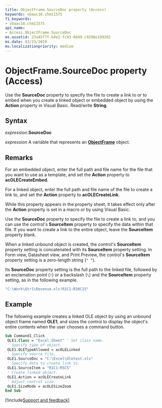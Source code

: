 ```yaml
---
title: ObjectFrame.SourceDoc property (Access)
keywords: vbaac10.chm11575
f1_keywords:
- vbaac10.chm11575
api_name:
- Access.ObjectFrame.SourceDoc
ms.assetid: 23a45f7f-b4e2-fc93-6049-c9298e199202
ms.date: 03/23/2019
ms.localizationpriority: medium
---
```



# ObjectFrame.SourceDoc property (Access)

Use the **SourceDoc** property to specify the file to create a link to or to embed when you create a linked object or embedded object by using the **Action** property in Visual Basic. Read/write **String**.


## Syntax

_expression_.**SourceDoc**

_expression_ A variable that represents an **[ObjectFrame](Access.ObjectFrame.md)** object.


## Remarks

For an embedded object, enter the full path and file name for the file that you want to use as a template, and set the **Action** property to **acOLECreateEmbed**.

For a linked object, enter the full path and file name of the file to create a link to, and set the **Action** property to **acOLECreateLink**.

While this property appears in the property sheet, it takes effect only after the **Action** property is set in a macro or by using Visual Basic.

Use the **SourceDoc** property to specify the file to create a link to, and you can use the control's **SourceItem** property to specify the data within that file. If you want to create a link to the entire object, leave the **SourceItem** property blank.

When a linked unbound object is created, the control's **SourceItem** property setting is concatenated with its **SourceItem** property setting. In Form view, Datasheet view, and Print Preview, the control's **SourceItem** property setting is a zero-length string (`" "`). 

Its **SourceDoc** property setting is the full path to the linked file, followed by an exclamation point (`!`) or a backslash (`\`) and the **SourceItem** property setting, as in the following example.

```vb
"C:\Work\Qtr1\Revenue.xls!R1C1:R30C15"
```


## Example

The following example creates a linked OLE object by using an unbound object frame named **OLE1**, and sizes the control to display the object's entire contents when the user chooses a command button.

```vb
Sub Command1_Click 
 OLE1.Class = "Excel.Sheet" ' Set class name. 
 ' Specify type of object. 
 OLE1.OLETypeAllowed = acOLELinked 
 ' Specify source file. 
 OLE1.SourceDoc = "C:\Excel\Oletext.xls" 
 ' Specify data to create link to. 
 OLE1.SourceItem = "R1C1:R5C5" 
 ' Create linked object. 
 OLE1.Action = acOLECreateLink 
 ' Adjust control size. 
 OLE1.SizeMode = acOLESizeZoom 
End Sub
```



[!include[Support and feedback](~/includes/feedback-boilerplate.md)]